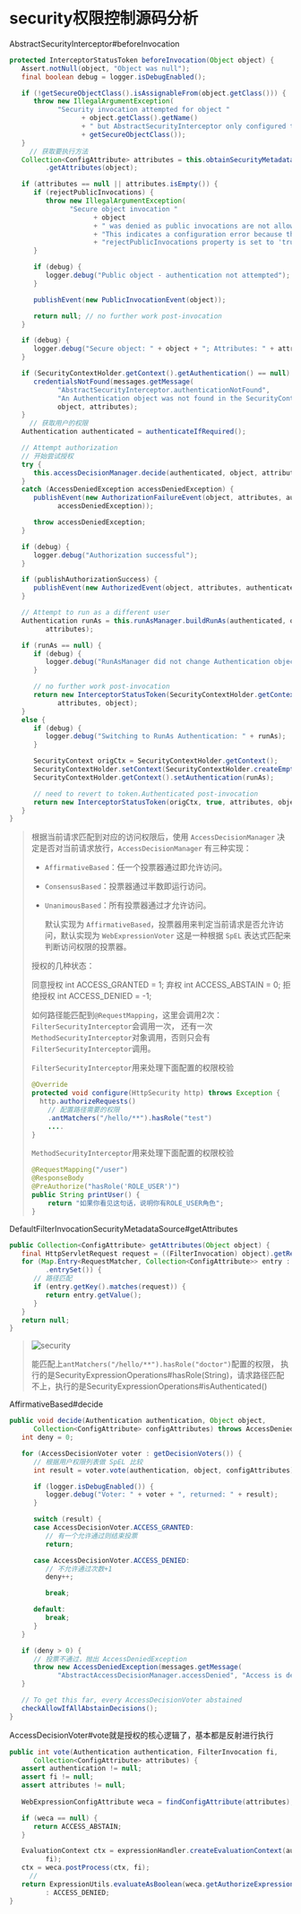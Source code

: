 # security权限控制源码分析

AbstractSecurityInterceptor#beforeInvocation

```java
protected InterceptorStatusToken beforeInvocation(Object object) {
   Assert.notNull(object, "Object was null");
   final boolean debug = logger.isDebugEnabled();

   if (!getSecureObjectClass().isAssignableFrom(object.getClass())) {
      throw new IllegalArgumentException(
            "Security invocation attempted for object "
                  + object.getClass().getName()
                  + " but AbstractSecurityInterceptor only configured to support secure objects of type: "
                  + getSecureObjectClass());
   }
	 // 获取要执行方法
   Collection<ConfigAttribute> attributes = this.obtainSecurityMetadataSource()
         .getAttributes(object);

   if (attributes == null || attributes.isEmpty()) {
      if (rejectPublicInvocations) {
         throw new IllegalArgumentException(
               "Secure object invocation "
                     + object
                     + " was denied as public invocations are not allowed via this interceptor. "
                     + "This indicates a configuration error because the "
                     + "rejectPublicInvocations property is set to 'true'");
      }

      if (debug) {
         logger.debug("Public object - authentication not attempted");
      }

      publishEvent(new PublicInvocationEvent(object));

      return null; // no further work post-invocation
   }

   if (debug) {
      logger.debug("Secure object: " + object + "; Attributes: " + attributes);
   }

   if (SecurityContextHolder.getContext().getAuthentication() == null) {
      credentialsNotFound(messages.getMessage(
            "AbstractSecurityInterceptor.authenticationNotFound",
            "An Authentication object was not found in the SecurityContext"),
            object, attributes);
   }
	 // 获取用户的权限
   Authentication authenticated = authenticateIfRequired();

   // Attempt authorization
   // 开始尝试授权
   try {
      this.accessDecisionManager.decide(authenticated, object, attributes);
   }
   catch (AccessDeniedException accessDeniedException) {
      publishEvent(new AuthorizationFailureEvent(object, attributes, authenticated,
            accessDeniedException));

      throw accessDeniedException;
   }

   if (debug) {
      logger.debug("Authorization successful");
   }

   if (publishAuthorizationSuccess) {
      publishEvent(new AuthorizedEvent(object, attributes, authenticated));
   }

   // Attempt to run as a different user
   Authentication runAs = this.runAsManager.buildRunAs(authenticated, object,
         attributes);

   if (runAs == null) {
      if (debug) {
         logger.debug("RunAsManager did not change Authentication object");
      }

      // no further work post-invocation
      return new InterceptorStatusToken(SecurityContextHolder.getContext(), false,
            attributes, object);
   }
   else {
      if (debug) {
         logger.debug("Switching to RunAs Authentication: " + runAs);
      }

      SecurityContext origCtx = SecurityContextHolder.getContext();
      SecurityContextHolder.setContext(SecurityContextHolder.createEmptyContext());
      SecurityContextHolder.getContext().setAuthentication(runAs);

      // need to revert to token.Authenticated post-invocation
      return new InterceptorStatusToken(origCtx, true, attributes, object);
   }
}
```

> 根据当前请求匹配到对应的访问权限后，使用 `AccessDecisionManager` 决定是否对当前请求放行，`AccessDecisionManager` 有三种实现：
>
> - `AffirmativeBased`：任一个投票器通过即允许访问。
>
> - `ConsensusBased`：投票器通过半数即运行访问。
>
> - `UnanimousBased`：所有投票器通过才允许访问。
>
>   默认实现为 `AffirmativeBased`，投票器用来判定当前请求是否允许访问，默认实现为 `WebExpressionVoter` 这是一种根据 `SpEL` 表达式匹配来判断访问权限的投票器。
>
> 授权的几种状态：
>
> 同意授权 int ACCESS_GRANTED = 1;
> 弃权 int ACCESS_ABSTAIN = 0;
> 拒绝授权 int ACCESS_DENIED = -1;
>
> 如何路径能匹配到`@RequestMapping`，这里会调用2次：`FilterSecurityInterceptor`会调用一次， 还有一次`MethodSecurityInterceptor`对象调用，否则只会有`FilterSecurityInterceptor`调用。
>
> `FilterSecurityInterceptor`用来处理下面配置的权限校验
>
> ```java
> @Override
> protected void configure(HttpSecurity http) throws Exception {
>   http.authorizeRequests()
>     // 配置路径需要的权限
>     .antMatchers("/hello/**").hasRole("test")
>     ....
> }
> ```
>
> `MethodSecurityInterceptor`用来处理下面配置的权限校验
>
> ```java
> @RequestMapping("/user")
> @ResponseBody
> @PreAuthorize("hasRole('ROLE_USER')")
> public String printUser() {
>     return "如果你看见这句话，说明你有ROLE_USER角色";
> }
> ```

DefaultFilterInvocationSecurityMetadataSource#getAttributes

```java
public Collection<ConfigAttribute> getAttributes(Object object) {
   final HttpServletRequest request = ((FilterInvocation) object).getRequest();
   for (Map.Entry<RequestMatcher, Collection<ConfigAttribute>> entry : requestMap
         .entrySet()) {
      // 路径匹配
      if (entry.getKey().matches(request)) {
         return entry.getValue();
      }
   }
   return null;
}
```

> ![security](权限控制源码分析.assets/security.jpg)
>
> 能匹配上`antMatchers("/hello/**").hasRole("doctor")`配置的权限， 执行的是SecurityExpressionOperations#hasRole(String)，请求路径匹配不上，执行的是SecurityExpressionOperations#isAuthenticated()

AffirmativeBased#decide

```java
public void decide(Authentication authentication, Object object,
      Collection<ConfigAttribute> configAttributes) throws AccessDeniedException {
   int deny = 0;

   for (AccessDecisionVoter voter : getDecisionVoters()) {
      // 根据用户权限列表做 SpEL 比较
      int result = voter.vote(authentication, object, configAttributes);

      if (logger.isDebugEnabled()) {
         logger.debug("Voter: " + voter + ", returned: " + result);
      }

      switch (result) {
      case AccessDecisionVoter.ACCESS_GRANTED:
         // 有一个允许通过则结束投票
         return;

      case AccessDecisionVoter.ACCESS_DENIED:
         // 不允许通过次数+1
         deny++;

         break;

      default:
         break;
      }
   }

   if (deny > 0) {
      // 投票不通过，抛出 AccessDeniedException
      throw new AccessDeniedException(messages.getMessage(
            "AbstractAccessDecisionManager.accessDenied", "Access is denied"));
   }

   // To get this far, every AccessDecisionVoter abstained
   checkAllowIfAllAbstainDecisions();
}
```

AccessDecisionVoter#vote就是授权的核心逻辑了，基本都是反射进行执行

```java
public int vote(Authentication authentication, FilterInvocation fi,
      Collection<ConfigAttribute> attributes) {
   assert authentication != null;
   assert fi != null;
   assert attributes != null;
	
   WebExpressionConfigAttribute weca = findConfigAttribute(attributes);

   if (weca == null) {
      return ACCESS_ABSTAIN;
   }

   EvaluationContext ctx = expressionHandler.createEvaluationContext(authentication,
         fi);
   ctx = weca.postProcess(ctx, fi);
	 // 
   return ExpressionUtils.evaluateAsBoolean(weca.getAuthorizeExpression(), ctx) ? ACCESS_GRANTED
         : ACCESS_DENIED;
}
```
